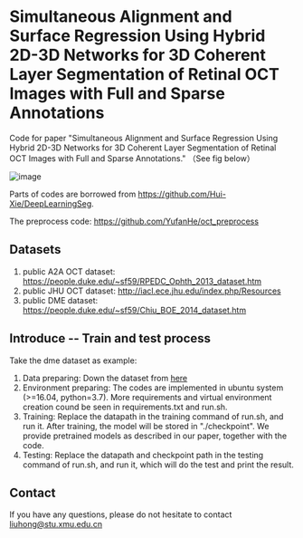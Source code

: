# Simultaneous Alignment and Surface Regression Using Hybrid 2D-3D Networks for 3D Coherent Layer Segmentation of Retinal OCT Images with Full and Sparse Annotations

Code for paper "Simultaneous Alignment and Surface Regression Using Hybrid 2D-3D Networks for 3D Coherent Layer Segmentation of Retinal OCT Images with Full and Sparse Annotations." （See fig below）

![image](https://github.com/ccarliu/Retinal-OCT-LayerSeg/assets/32379010/6be3426a-dff3-4cf3-9721-0c6bb0fe18ea)

Parts of codes are borrowed from https://github.com/Hui-Xie/DeepLearningSeg.

The preprocess code: https://github.com/YufanHe/oct_preprocess

## Datasets

1. public A2A OCT dataset: https://people.duke.edu/~sf59/RPEDC_Ophth_2013_dataset.htm
2. public JHU OCT dataset: http://iacl.ece.jhu.edu/index.php/Resources
3. public DME dataset: https://people.duke.edu/~sf59/Chiu_BOE_2014_dataset.htm

## Introduce -- Train and test process
Take the dme dataset as example:
1. Data preparing: Down the dataset from [here](https://people.duke.edu/~sf59/Chiu_BOE_2014_dataset.htm)
2. Environment preparing: The codes are implemented in ubuntu system (>=16.04, python=3.7). More requirements and virtual environment creation cound be seen in requirements.txt and run.sh. 
3. Training: Replace the datapath in the training command of run.sh, and run it. After training, the model will be stored in "./checkpoint". We provide pretrained models as described in our paper, together with the code.
4. Testing: Replace the datapath and checkpoint path in the testing command of run.sh, and run it, which will do the test and print the result.

## Contact

If you have any questions, please do not hesitate to contact liuhong@stu.xmu.edu.cn
